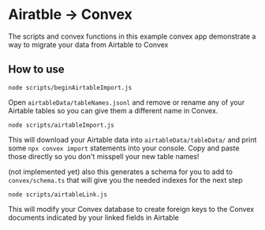 # Airatble -> Convex

The scripts and convex functions in this example convex app demonstrate a way to migrate your data from Airtable to Convex

## How to use

`node scripts/beginAirtableImport.js` 

Open `airtableData/tableNames.jsonl` and remove or rename any of your Airtable tables so you can give them a different name in Convex.

`node scripts/airtableImport.js`

This will download your Airtable data into `airtableData/tableData/` and print some `npx convex import` statements into your console. Copy and paste those directly so you don't misspell your new table names!

(not implemented yet) also this generates a schema for you to add to `convex/schema.ts` that will give you the needed indexes for the next step

`node scripts/airtableLink.js`

This will modify your Convex database to create foreign keys to the Convex documents indicated by your linked fields in Airtable
